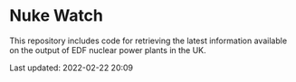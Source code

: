 # Nuke Watch

This repository includes code for retrieving the latest information available on the output of EDF nuclear power plants in the UK.

Last updated: 2022-02-22 20:09